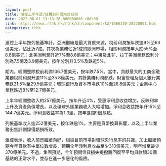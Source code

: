 ```yaml
---
layout: post
title: 滙控上半年近7成稅前利潤來自亞洲
date: 2022-08-01 13:18:26.000000000 +08:00
link: https://news.rthk.hk/rthk/ch/component/k2/1660330-20220801.htm
categories: rthk
---
```


滙控上半年按列帳基準計，亞洲繼續是最大貢獻來源，稅前利潤按年跌逾9%至63億美元，佔比近7成。其次為業務佔近1成的歐洲市場，相關利潤按年大跌55%至8.8億美元；北美洲利潤升近7%至8.6億美元；中東及北非、拉丁美洲業務盈利分別為7.5億及3.9億美元，按年分別升3.5%及跌近5%。

期內，經調整除稅前利潤106.7億美元，按年跌7.5%。當中，貢獻最大的工商金融業務稅前利潤升逾11%至35.8億美元，其餘業務利潤都跌。財富管理及個人銀行業務跌21.5%至29.5億美元；環球銀行及資本市場跌10%至28.8億美元；企業中心業務跌近8%至12.7億美元。

上半年經調整收入約257億美元，按年升近4%，受惠淨利息收益增加，反映利率上升及資產負債增長，以及環球外匯業務收入大幅增加。淨利息收益按年升15%至144.7億美元。淨利息收益率為1.3厘，按年擴闊9個基點。

列帳基準收入逾252億美元，按年跌逾1%，主要是貨幣換算影響，以及上半年業務出售計劃錄得虧損所致。

滙控表示，收入前景繼續向好，根據目前市場對環球央行息率的共識，加上繼續預期今年貸款有中單位數增長，預期全年淨利息收益至少310億美元，明年增至最少370億美元。不過，集團預期，今年預期信貸損失提撥將回復至平均貸款額30個基點的正常水平，並存在進一步惡化的風險。

